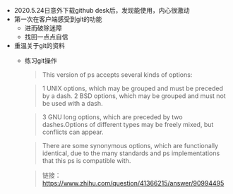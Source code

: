 - 2020.5.24日意外下载github desk后，发现能使用，内心很激动
- 第一次在客户端感受到git的功能
	+ 进而破除迷障
	+ 找回一点点自信
- 重温关于git的资料
	+ 练习git操作
		> This version of ps accepts several kinds of options:

		> 1   UNIX options, which may be grouped and must be preceded by a dash.
		> 2   BSD options, which may be grouped and must not be used with a dash.

		> 3   GNU long options, which are preceded by two dashes.Options of different types may be freely mixed, but conflicts can appear.  

		>There are some synonymous options, which are functionally identical, due to the many standards and ps implementations that this ps is compatible with.

		> 链接：https://www.zhihu.com/question/41366215/answer/90994495


